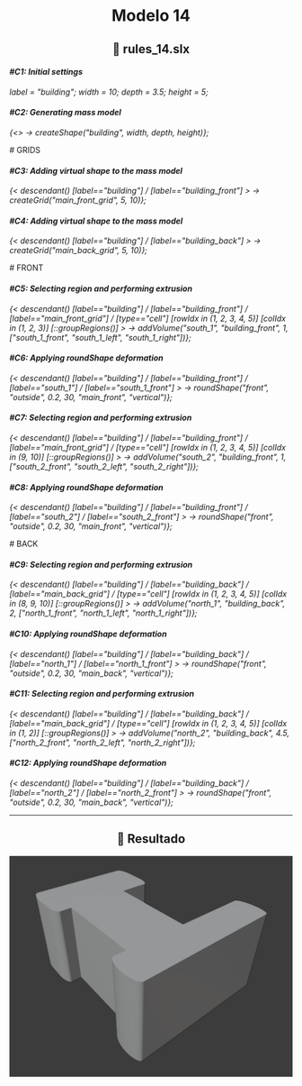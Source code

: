 <h1 align="center">Modelo 14</h2>

<h2 align="center">📝 rules_14.slx</h2>

#### **_\#C1: Initial settings_**

_label = "building"; width = 10; depth = 3.5; height = 5;_

#### **_\#C2: Generating mass model_**

_{<> -> createShape("building", width, depth, height)};_

\# GRIDS

#### **_\#C3: Adding virtual shape to the mass model_**

_{< descendant() [label=="building"] / [label=="building_front"] > -> createGrid("main_front_grid", 5, 10)};_

#### **_\#C4: Adding virtual shape to the mass model_**

_{< descendant() [label=="building"] / [label=="building_back"] > -> createGrid("main_back_grid", 5, 10)};_

\# FRONT

#### **_\#C5: Selecting region and performing extrusion_**

_{< descendant() [label=="building"] / [label=="building_front"] / [label=="main_front_grid"] / [type=="cell"] [rowIdx in (1, 2, 3, 4, 5)] [colIdx in (1, 2, 3)] [::groupRegions()] > -> addVolume("south_1", "building_front", 1, ["south_1_front", "south_1_left", "south_1_right"])};_

#### **_\#C6: Applying roundShape deformation_**

_{< descendant() [label=="building"] / [label=="building_front"] / [label=="south_1"] / [label=="south_1_front"] > -> roundShape("front", "outside", 0.2, 30, "main_front", "vertical")};_

#### **_\#C7: Selecting region and performing extrusion_**

_{< descendant() [label=="building"] / [label=="building_front"] / [label=="main_front_grid"] / [type=="cell"] [rowIdx in (1, 2, 3, 4, 5)] [colIdx in (9, 10)] [::groupRegions()] > -> addVolume("south_2", "building_front", 1, ["south_2_front", "south_2_left", "south_2_right"])};_

#### **_\#C8: Applying roundShape deformation_**

_{< descendant() [label=="building"] / [label=="building_front"] / [label=="south_2"] / [label=="south_2_front"] > -> roundShape("front", "outside", 0.2, 30, "main_front", "vertical")};_

\# BACK

#### **_\#C9: Selecting region and performing extrusion_**

_{< descendant() [label=="building"] / [label=="building_back"] / [label=="main_back_grid"] / [type=="cell"] [rowIdx in (1, 2, 3, 4, 5)] [colIdx in (8, 9, 10)] [::groupRegions()] > -> addVolume("north_1", "building_back", 2, ["north_1_front", "north_1_left", "north_1_right"])};_

#### **_\#C10: Applying roundShape deformation_**

_{< descendant() [label=="building"] / [label=="building_back"] / [label=="north_1"] / [label=="north_1_front"] > -> roundShape("front", "outside", 0.2, 30, "main_back", "vertical")};_

#### **_\#C11: Selecting region and performing extrusion_**

_{< descendant() [label=="building"] / [label=="building_back"] / [label=="main_back_grid"] / [type=="cell"] [rowIdx in (1, 2, 3, 4, 5)] [colIdx in (1, 2)] [::groupRegions()] > -> addVolume("north_2", "building_back", 4.5, ["north_2_front", "north_2_left", "north_2_right"])};_

#### **_\#C12: Applying roundShape deformation_**

_{< descendant() [label=="building"] / [label=="building_back"] / [label=="north_2"] / [label=="north_2_front"] > -> roundShape("front", "outside", 0.2, 30, "main_back", "vertical")};_

---

<h2 align="center">🏢 Resultado</h2>

<div align="center">
  <img src="modelo_14.png" alt="Modelo 14">
</div>
